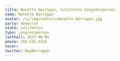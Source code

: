 ```yaml
---
title: Nanette Barragan, California Congressperson
name: Nanette Barragan
avatar: /ui/img/avatars/Nanette_Barragan.jpg
party: democrat
state: california
type: congressperson
lasthall: 2017-06-01
phone: 202-225-8220
never: 
twitter: RepBarragan
---
```

